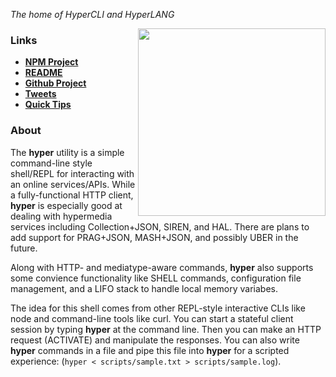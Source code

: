 _The home of HyperCLI and HyperLANG_

<p><img src="https://pbs.twimg.com/profile_images/1414606991268499457/Ko2YTikc_400x400.jpg" align="right" height="300"/></p>

### Links

* [**NPM Project**](https://www.npmjs.com/package/@mamund/hyper)
* [**README**](https://github.com/rwmbook/hyper#readme)
* [**Github Project**](https://github.com/rwmbook/hyper)
* [**Tweets**](tweets.md)
* [**Quick Tips**](tips.md)

### About
The **hyper** utility is a simple command-line style shell/REPL for interacting with an online services/APIs. While a fully-functional HTTP client, **hyper** is especially good at dealing with hypermedia services including Collection+JSON, SIREN, and HAL. There are plans to add support for PRAG+JSON, MASH+JSON, and possibly UBER in the future.

Along with HTTP- and mediatype-aware commands, **hyper** also supports some convience functionality like SHELL commands, configuration file management, and a LIFO stack to handle local memory variabes.

The idea for this shell comes from other REPL-style interactive CLIs like node and command-line tools like curl. You can start a stateful client session by typing **hyper** at the command line. Then you can make an HTTP request (ACTIVATE) and manipulate the responses. You can also write **hyper** commands in a file and pipe this file into **hyper** for a scripted experience: (`hyper < scripts/sample.txt > scripts/sample.log`).


